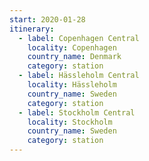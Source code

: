 ```yaml
---
start: 2020-01-28
itinerary:
  - label: Copenhagen Central
    locality: Copenhagen
    country_name: Denmark
    category: station
  - label: Hässleholm Central
    locality: Hässleholm
    country_name: Sweden
    category: station
  - label: Stockholm Central
    locality: Stockholm
    country_name: Sweden
    category: station
---
```


